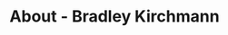 ---
id: bradley_kirchmann
permalink: "/about/bradley_kirchmann"
full_name: Bradley Kirchmann
title: About - Bradley Kirchmann
role: Principal Engineer
image: 
about: Brad is a platform engineer with a background in middleware and platform modernization. He is very passionate about learning new technologies and helping teams move to more dynamic platforms like Cloud Foundry and Kubernetes. Brad believes that it is not only the technology you use, but the way they work that drives successful teams, embracing concepts like extreme programming, agile methodologies, and quality first engineering. When not working, he enjoys woodworking, playing music and games.
github: 
linkedin: 
featimg: "/assets/aboutBanner1.jpg"
layout: about/profile
---